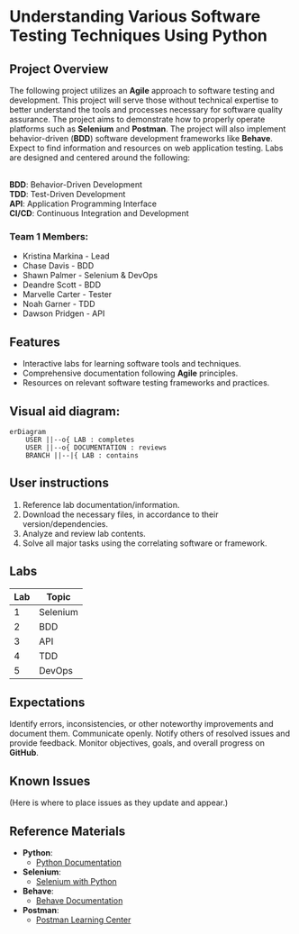 # Understanding Various Software Testing Techniques Using Python

## Project Overview

The following project utilizes an **Agile** approach to software testing and development. This project will serve those without technical expertise to better understand the tools and processes necessary for software quality assurance. The project aims to demonstrate how to properly operate platforms such as **Selenium** and **Postman**. The project will also implement behavior-driven (**BDD**) software development frameworks like **Behave**. Expect to find information and resources on web application testing. Labs are designed and centered around the following:

<br>**BDD**: Behavior-Driven Development
<br>**TDD**: Test-Driven Development
<br>**API**: Application Programming Interface
<br>**CI/CD**: Continuous Integration and Development

### Team 1 Members:
- Kristina Markina - Lead 
- Chase Davis - BDD
- Shawn Palmer - Selenium & DevOps
- Deandre Scott - BDD
- Marvelle Carter - Tester
- Noah Garner - TDD
- Dawson Pridgen - API

## Features

* Interactive labs for learning software tools and techniques.
* Comprehensive documentation following **Agile** principles.
* Resources on relevant software testing frameworks and practices.

## Visual aid diagram:
```mermaid
erDiagram
    USER ||--o{ LAB : completes
    USER ||--o{ DOCUMENTATION : reviews
    BRANCH ||--|{ LAB : contains
```

## User instructions

1. Reference lab documentation/information.
2. Download the necessary files, in accordance to their version/dependencies.
3. Analyze and review lab contents.
4. Solve all major tasks using the correlating software or framework.

## Labs
| Lab | Topic     |
| --- | --------  |
| 1   | Selenium  |
| 2   | BDD       |
| 3   | API       |
| 4   | TDD       |
| 5   | DevOps    |

## Expectations
Identify errors, inconsistencies, or other noteworthy improvements and document them.
Communicate openly. Notify others of resolved issues and provide feedback.
Monitor objectives, goals, and overall progress on **GitHub**.

## Known Issues
(Here is where to place issues as they update and appear.)

## Reference Materials
- **Python**:
  * [Python Documentation](https://docs.python.org/3/)
- **Selenium**:
  * [Selenium with Python](https://selenium-python.readthedocs.io/)
- **Behave**:
  * [Behave Documentation](https://behave.readthedocs.io/en/latest/)
- **Postman**:
  * [Postman Learning Center](https://learning.postman.com/)
